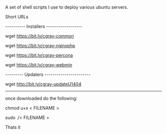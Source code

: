A set of shell scripts I use to deploy various ubuntu servers.


Short URLs

---------- Installers ------------------

wget https://bit.ly/cgray-common

wget https://bit.ly/cgray-nginxphp

wget https://bit.ly/cgray-percona

wget https://bit.ly/cgray-webmin

--------- Updaters -----------------------

wget http://bit.ly/cgray-updateU1404

------------------------------------------

once downloaded do the following:

chmod u+x < FILENAME >

sudo ./< FILENAME >


Thats it

